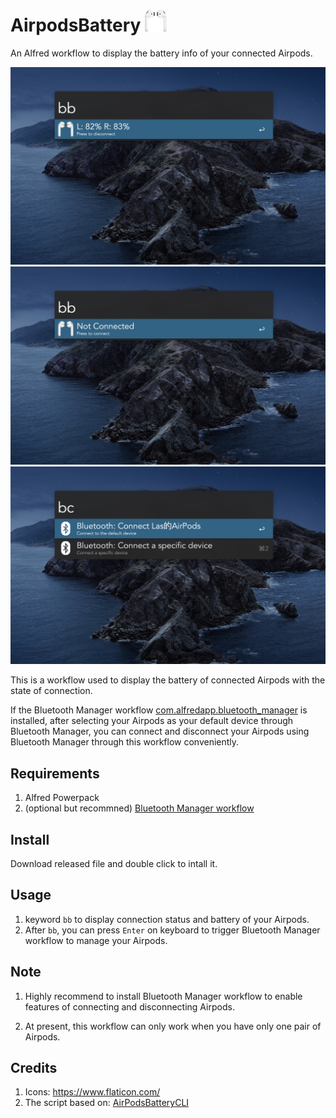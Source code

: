 # AirpodsBattery ![](Images/logo.png)
An Alfred workflow to display the battery info of your connected Airpods.

![Scrennshot 1](Images/1.jpg)
![Scrennshot 2](Images/2.jpg)
![Scrennshot 3](Images/3.jpg)

This is a workflow used to display the battery of connected Airpods with the state of connection.

If the Bluetooth Manager workflow [com.alfredapp.bluetooth_manager](https://github.com/bmunoz89/alfred-wf-bluetooth-manager)
is installed, after selecting your Airpods as your default device through Bluetooth Manager, you can connect and disconnect your Airpods using Bluetooth Manager through this workflow conveniently.

## Requirements

1. Alfred Powerpack
2. (optional but recommned) [Bluetooth Manager workflow](https://github.com/bmunoz89/alfred-wf-bluetooth-manage)

## Install

Download released file and double click to intall it.

## Usage

1. keyword `bb` to display connection status and battery of your Airpods.
2. After `bb`, you can press `Enter` on keyboard to trigger Bluetooth Manager workflow to manage your Airpods.

## Note

1. Highly recommend to install Bluetooth Manager workflow to enable features of connecting and disconnecting Airpods.

2. At present, this workflow can only work when you have only one pair of Airpods.

## Credits

1. Icons: https://www.flaticon.com/
2. The script based on: [AirPodsBatteryCLI](https://github.com/duk242/AirPodsBatteryCLI)
